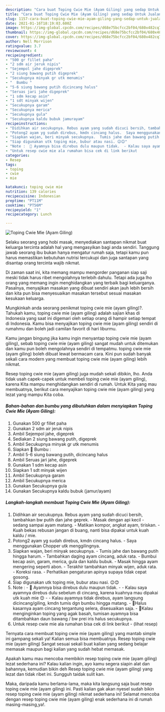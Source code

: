 ```yaml
---
description: "Cara buat Toping Cwie Mie (Ayam Giling) yang sedap Untuk Jualan"
title: "Cara buat Toping Cwie Mie (Ayam Giling) yang sedap Untuk Jualan"
slug: 1157-cara-buat-toping-cwie-mie-ayam-giling-yang-sedap-untuk-jualan
date: 2021-01-16T18:19:03.600Z
image: https://img-global.cpcdn.com/recipes/d68e75bcfcc2bf04/680x482cq70/toping-cwie-mie-ayam-giling-foto-resep-utama.jpg
thumbnail: https://img-global.cpcdn.com/recipes/d68e75bcfcc2bf04/680x482cq70/toping-cwie-mie-ayam-giling-foto-resep-utama.jpg
cover: https://img-global.cpcdn.com/recipes/d68e75bcfcc2bf04/680x482cq70/toping-cwie-mie-ayam-giling-foto-resep-utama.jpg
author: Nell Morrison
ratingvalue: 3.7
reviewcount: 4
recipeingredient:
- "500 gr fillet paha"
- "2 sdm air jeruk nipis"
- "Sejempol jahe digeprek"
- "2 siung bawang putih digeprek"
- "Secukupnya minyak gr utk menumis"
- "  Bumbu "
- "5-6 siung bawang putih dicincang halus"
- "Seruas jari jahe digeprek"
- "1 sdm kecap asin"
- "1 sdt minyak wijen"
- "Secukupnya garam"
- "Secukupnya merica"
- "Secukupnya gula"
- "Secukupnya kaldu bubuk jamurayam"
recipeinstructions:
- "Didihkan air secukupnya. Rebus ayam yang sudah dicuci bersih, tambahkan bw putih dan jahe geprek.  Masak dengan api kecil - sedang sampai ayam matang. Matikan kompor, angkat ayam, tiriskan. Kuah bekas rebusan jangan di buang, nanti bisa dipakai untuk kuah kaldu / mie."
- "Potong2 ayam yg sudah direbus, kmdn cincang halus.  Saya menggunakan Chopper utk menggilingnya."
- "Siapkan wajan, beri minyak secukupnya.  Tumis jahe dan bawang putih hingga harum. Tambahkan daging ayam cincang, aduk rata. Bumbui kecap asin, garam, merica, gula dan kaldu bubuk. Masak hingga ayam mengering seperti abon.  Terakhir tambahkan minyak wijen, aduk rata. Koreksi rasa. Perhatikan pengaturan apinya supaya tidak cepat gosong."
- "Siap digunakan utk toping mie, bubur atau nasi. 😉😊"
- "Note :  🔼 Ayamnya bisa direbus dulu maupun tidak.  - Kalau saya ayamnya direbus dulu sebelum di cincang, karena kuahnya mau dipakai utk kuah mie 😊 - Kalau ayamnya tidak direbus, ayam langsung dicincang/giling, kmdn tumis dgn bumbu hingga matang. 🔼Halus kasarnya ayam cincang tergantung selera, disesuaikan saja. 🔼Kalau menginginkan toping yang agak basah, tumisan ayamnya bisa ditambahkan daun bawang / bw prei iris halus secukupnya."
- "Untuk resep cwie mie ala rumahan bisa cek di link berikut           (lihat resep)"
categories:
- Resep
tags:
- toping
- cwie
- mie

katakunci: toping cwie mie 
nutrition: 139 calories
recipecuisine: Indonesian
preptime: "PT11M"
cooktime: "PT56M"
recipeyield: "1"
recipecategory: Lunch

---
```



![Toping Cwie Mie (Ayam Giling)](https://img-global.cpcdn.com/recipes/d68e75bcfcc2bf04/680x482cq70/toping-cwie-mie-ayam-giling-foto-resep-utama.jpg)

Selaku seorang yang hobi masak, menyediakan santapan nikmat buat keluarga tercinta adalah hal yang mengasyikan bagi anda sendiri. Tanggung jawab seorang ibu bukan hanya mengatur rumah saja, tetapi kamu pun harus memastikan kebutuhan nutrisi tercukupi dan juga santapan yang disantap orang tercinta wajib nikmat.

Di zaman  saat ini, kita memang mampu mengorder panganan siap saji meski tidak harus ribet mengolahnya terlebih dahulu. Tetapi ada juga lho orang yang memang ingin menghidangkan yang terbaik bagi keluarganya. Pasalnya, menyajikan masakan yang dibuat sendiri akan jauh lebih bersih dan kita pun bisa menyesuaikan masakan tersebut sesuai masakan kesukaan keluarga. 



Mungkinkah anda seorang penikmat toping cwie mie (ayam giling)?. Tahukah kamu, toping cwie mie (ayam giling) adalah sajian khas di Indonesia yang saat ini digemari oleh setiap orang di hampir setiap tempat di Indonesia. Kamu bisa menyajikan toping cwie mie (ayam giling) sendiri di rumahmu dan boleh jadi camilan favorit di hari liburmu.

Kamu jangan bingung jika kamu ingin menyantap toping cwie mie (ayam giling), sebab toping cwie mie (ayam giling) sangat mudah untuk ditemukan dan kamu pun boleh mengolahnya sendiri di tempatmu. toping cwie mie (ayam giling) boleh dibuat lewat bermacam cara. Kini pun sudah banyak sekali cara modern yang membuat toping cwie mie (ayam giling) lebih nikmat.

Resep toping cwie mie (ayam giling) juga mudah sekali dibikin, lho. Anda tidak usah capek-capek untuk membeli toping cwie mie (ayam giling), karena Kita mampu menghidangkan sendiri di rumah. Untuk Kita yang mau membuatnya, berikut cara menyajikan toping cwie mie (ayam giling) yang lezat yang mampu Kita coba.

<!--inarticleads1-->

##### Bahan-bahan dan bumbu yang dibutuhkan dalam menyiapkan Toping Cwie Mie (Ayam Giling):

1. Gunakan 500 gr fillet paha
1. Gunakan 2 sdm air jeruk nipis
1. Ambil Sejempol jahe, digeprek
1. Sediakan 2 siung bawang putih, digeprek
1. Ambil Secukupnya minyak gr utk menumis
1. Siapkan  🌠 Bumbu :
1. Ambil 5-6 siung bawang putih, dicincang halus
1. Ambil Seruas jari jahe, digeprek
1. Gunakan 1 sdm kecap asin
1. Siapkan 1 sdt minyak wijen
1. Ambil Secukupnya garam
1. Ambil Secukupnya merica
1. Gunakan Secukupnya gula
1. Gunakan Secukupnya kaldu bubuk (jamur/ayam)




<!--inarticleads2-->

##### Langkah-langkah membuat Toping Cwie Mie (Ayam Giling):

1. Didihkan air secukupnya. Rebus ayam yang sudah dicuci bersih, tambahkan bw putih dan jahe geprek.  - Masak dengan api kecil - sedang sampai ayam matang. - Matikan kompor, angkat ayam, tiriskan. - Kuah bekas rebusan jangan di buang, nanti bisa dipakai untuk kuah kaldu / mie.
1. Potong2 ayam yg sudah direbus, kmdn cincang halus.  - Saya menggunakan Chopper utk menggilingnya.
1. Siapkan wajan, beri minyak secukupnya.  - Tumis jahe dan bawang putih hingga harum. - Tambahkan daging ayam cincang, aduk rata. - Bumbui kecap asin, garam, merica, gula dan kaldu bubuk. - Masak hingga ayam mengering seperti abon.  - Terakhir tambahkan minyak wijen, aduk rata. - Koreksi rasa. - Perhatikan pengaturan apinya supaya tidak cepat gosong.
1. Siap digunakan utk toping mie, bubur atau nasi. 😉😊
1. Note :  - 🔼 Ayamnya bisa direbus dulu maupun tidak.  - - Kalau saya ayamnya direbus dulu sebelum di cincang, karena kuahnya mau dipakai utk kuah mie 😊 - - Kalau ayamnya tidak direbus, ayam langsung dicincang/giling, kmdn tumis dgn bumbu hingga matang. - 🔼Halus kasarnya ayam cincang tergantung selera, disesuaikan saja. - 🔼Kalau menginginkan toping yang agak basah, tumisan ayamnya bisa ditambahkan daun bawang / bw prei iris halus secukupnya.
1. Untuk resep cwie mie ala rumahan bisa cek di link berikut -           (lihat resep)




Ternyata cara membuat toping cwie mie (ayam giling) yang mantab simple ini gampang sekali ya! Kalian semua bisa membuatnya. Resep toping cwie mie (ayam giling) Sangat sesuai sekali buat kalian yang sedang belajar memasak maupun bagi kalian yang sudah hebat memasak.

Apakah kamu mau mencoba membikin resep toping cwie mie (ayam giling) lezat sederhana ini? Kalau kalian ingin, ayo kamu segera siapin alat dan bahannya, kemudian bikin deh Resep toping cwie mie (ayam giling) yang lezat dan tidak ribet ini. Sungguh taidak sulit kan. 

Maka, daripada kamu berlama-lama, maka kita langsung saja buat resep toping cwie mie (ayam giling) ini. Pasti kalian gak akan nyesel sudah bikin resep toping cwie mie (ayam giling) nikmat sederhana ini! Selamat mencoba dengan resep toping cwie mie (ayam giling) enak sederhana ini di rumah masing-masing,ya!.

